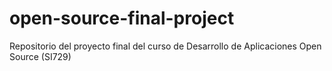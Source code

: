 # open-source-final-project
Repositorio del proyecto final del curso de Desarrollo de Aplicaciones Open Source (SI729)

